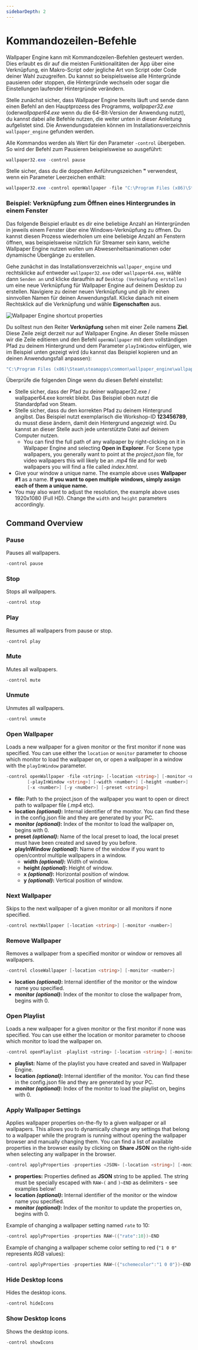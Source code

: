 ```yaml
---
sidebarDepth: 2
---
```


# Kommandozeilen-Befehle

Wallpaper Engine kann mit Kommandozeilen-Befehlen gesteuert werden. Dies erlaubt es dir auf die meisten Funktionalitäten der App über eine Verknüpfung, ein Makro-Script oder jegliche Art von Script oder Code deiner Wahl zuzugreifen. Du kannst so beispielsweise alle Hintergründe pausieren oder stoppen, die Hintergründe wechseln oder sogar die Einstellungen laufender Hintergründe verändern.

Stelle zunächst sicher, dass Wallpaper Engine bereits läuft und sende dann einen Befehl an den Hauptprozess des Programms, *wallpaper32.exe* (oder*wallpaper64.exe* wenn du die 64-Bit-Version der Anwendung nutzt), du kannst dabei alle Befehle nutzen, die weiter unten in dieser Anleitung aufgelistet sind. Die Anwendungsdateien können im Installationsverzeichnis `wallpaper_engine` gefunden werden.

Alle Kommandos werden als Wert für den Parameter `-control` übergeben. So wird der Befehl zum Pausieren beispielsweise so ausgeführt:

``` powershell
wallpaper32.exe -control pause
```

Stelle sicher, dass du die doppelten Anführungszeichen **"** verwendest, wenn ein Parameter Leerzeichen enthält:

``` powershell
wallpaper32.exe -control openWallpaper -file "C:\Program Files (x86)\Steam\steamapps\common\wallpaper_engine\projects\myprojects\myWallpaper\project.json"
```

### Beispiel: Verknüpfung zum Öffnen eines Hintergrundes in einem Fenster

Das folgende Beispiel erlaubt es dir eine beliebige Anzahl an Hintergründen in jeweils einem Fenster über eine Windows-Verknüpfung zu öffnen. Du kannst diesen Prozess wiederholen um eine beliebige Anzahl an Fenstern öffnen, was beispielsweise nützlich für Streamer sein kann, welche Wallpaper Engine nutzen wollen um Abwesenheitsanimationen oder dynamische Übergänge zu erstellen.

Gehe zunächst in das Installationsverzeichnis `wallpaper_engine` und rechtsklicke auf entweder `wallpaper32.exe` oder `wallpaper64.exe`, wähle dann `Senden an` und klicke daraufhin auf `Desktop (Verknüpfung erstellen)` um eine neue Verknüpfung für Wallpaper Engine auf deinem Desktop zu erstellen. Navigiere zu deiner neuen Verknüpfung und gib ihr einen sinnvollen Namen für deinen Anwendungsfall. Klicke danach mit einem Rechtsklick auf die Verknüpfung und wähle **Eigenschaften** aus.

![Wallpaper Engine shortcut properties](/img/faq/target.gif)

Du solltest nun den Reiter **Verknüpfung** sehen mit einer Zeile namens **Ziel**. Diese Zeile zeigt derzeit nur auf Wallpaper Engine. An dieser Stelle müssen wir die Zeile editieren und den Befehl `openWallpaper` mit dem vollständigen Pfad zu deinem Hintergrund und dem Parameter `playInWindow` einfügen, wie im Beispiel unten gezeigt wird (du kannst das Beispiel kopieren und an deinen Anwendungsfall anpassen):

```bash
"C:\Program Files (x86)\Steam\steamapps\common\wallpaper_engine\wallpaper64.exe" -control openWallpaper -file "C:\Program Files (x86)\Steam\steamapps\workshop\content\431960\123456789\scene.pkg" -playInWindow "Wallpaper #1" -width 1920 -height 1080
```

Überprüfe die folgenden Dinge wenn du diesen Befehl einstellst:

* Stelle sicher, dass der Pfad zu deiner wallpaper32.exe / wallpaper64.exe korrekt bleibt. Das Beispiel oben nutzt die Standardpfad von Steam.
* Stelle sicher, dass du den korrekten Pfad zu deinem Hintergrund angibst. Das Beispiel nutzt exemplarisch die Workshop-ID **123456789**, du musst diese ändern, damit dein Hintergrund angezeigt wird. Du kannst an dieser Stelle auch jede unterstützte Datei auf deinem Computer nutzen.
  * You can find the full path of any wallpaper by right-clicking on it in Wallpaper Engine and selecting **Open in Explorer**. For Scene type wallpapers, you generally want to point at the *project.json* file, for video wallpapers this will likely be an *.mp4* file and for web wallpapers you will find a file called *index.html*.
* Give your window a unique name. The example above uses **Wallpaper #1** as a name. **If you want to open multiple windows, simply assign each of them a unique name.**
* You may also want to adjust the resolution, the example above uses 1920x1080 (Full HD). Change the `width` and `height` parameters accordingly.

## Command Overview

### Pause

Pauses all wallpapers.

``` powershell
-control pause
```

### Stop

Stops all wallpapers.

``` powershell
-control stop
```

### Play

Resumes all wallpapers from pause or stop.

``` powershell
-control play
```

### Mute

Mutes all wallpapers.

``` powershell
-control mute
```

### Unmute

Unmutes all wallpapers.

``` powershell
-control unmute
```

### Open Wallpaper

Loads a new wallpaper for a given monitor or the first monitor if none was specified. You can use either the `location` or `monitor` parameter to choose which monitor to load the wallpaper on, or open a wallpaper in a window with the `playInWindow` parameter.

``` powershell
-control openWallpaper -file <string> [-location <string>] [-monitor <number>]
        [-playInWindow <string>] [-width <number>] [-height <number>]
        [-x <number>] [-y <number>] [-preset <string>]
```

* **file:** Path to the project.json of the wallpaper you want to open or direct path to wallpaper file (.mp4 etc).
* **location *(optional)*:** Internal identifier of the monitor. You can find these in the config.json file and they are generated by your PC.
* **monitor *(optional)*:** Index of the monitor to load the wallpaper on, begins with 0.
* **preset *(optional)*:** Name of the local preset to load, the local preset must have been created and saved by you before.
* **playInWindow *(optional)*:** Name of the window if you want to open/control multiple wallpapers in a window.
  * **width *(optional)*:** Width of window.
  * **height *(optional)*:** Height of window.
  * **x *(optional)*:** Horizontal position of window.
  * **y *(optional)*:** Vertical position of window.

### Next Wallpaper

Skips to the next wallpaper of a given monitor or all monitors if none specified.

``` powershell
-control nextWallpaper [-location <string>] [-monitor <number>]
```

### Remove Wallpaper

Removes a wallpaper from a specified monitor or window or removes all wallpapers.

``` powershell
-control closeWallpaper [-location <string>] [-monitor <number>]
```

* **location *(optional)*:** Internal identifier of the monitor or the window name you specified.
* **monitor *(optional)*:** Index of the monitor to close the wallpaper from, begins with 0.

### Open Playlist

Loads a new wallpaper for a given monitor or the first monitor if none was specified. You can use either the location or monitor parameter to choose which monitor to load the wallpaper on.

``` powershell
-control openPlaylist -playlist <string> [-location <string>] [-monitor <number>]
```

* **playlist:** Name of the playlist you have created and saved in Wallpaper Engine.
* **location *(optional)*:** Internal identifier of the monitor. You can find these in the config.json file and they are generated by your PC.
* **monitor *(optional)*:** Index of the monitor to load the playlist on, begins with 0.

### Apply Wallpaper Settings

Applies wallpaper properties on-the-fly to a given wallpaper or all wallpapers. This allows you to dynamically change any settings that belong to a wallpaper while the program is running without opening the wallpaper browser and manually changing them. You can find a list of available properties in the browser easily by clicking on **Share JSON** on the right-side when selecting any wallpaper in the browser.

``` powershell
-control applyProperties -properties <JSON> [-location <string>] [-monitor <number>]
```

* **properties:** Properties defined as **JSON** string to be applied. The string must be specially escaped with `RAW~(` and `)~END` as delimiters - see examples below!
* **location *(optional)*:** Internal identifier of the monitor or the window name you specified.
* **monitor *(optional)*:** Index of the monitor to update the properties on, begins with 0.

Example of changing a wallpaper setting named `rate` to 10:

``` cpp 
-control applyProperties -properties RAW~({"rate":10})~END
```

Example of changing a wallpaper scheme color setting to red (`"1 0 0"` represents *RGB* values):

``` cpp
-control applyProperties -properties RAW~({"schemecolor":"1 0 0"})~END
```

### Hide Desktop Icons

Hides the desktop icons.

``` powershell
-control hideIcons
```

### Show Desktop Icons

Shows the desktop icons.

``` powershell
-control showIcons
```

